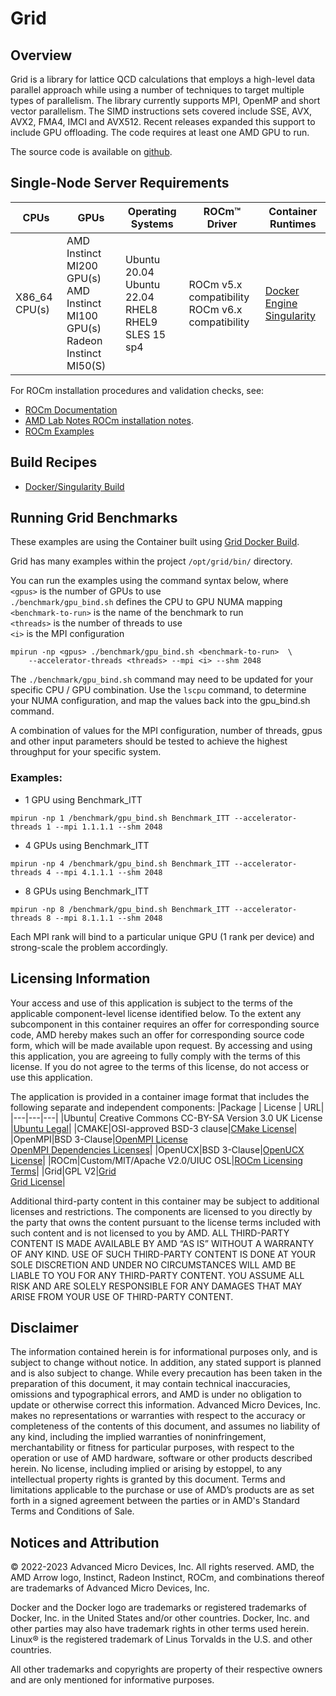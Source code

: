 # Grid

## Overview
Grid is a library for lattice QCD calculations that employs a high-level data parallel approach while using a number of techniques to target multiple types of parallelism. The library currently supports MPI, OpenMP and short vector parallelism. The SIMD instructions sets covered include SSE, AVX, AVX2, FMA4, IMCI and AVX512. Recent releases expanded this support to include GPU offloading. The code requires at least one AMD GPU to run. 

The source code is available on [github](https://github.com/paboyle/Grid). 

## Single-Node Server Requirements

| CPUs | GPUs | Operating Systems | ROCm™ Driver | Container Runtimes | 
| ---- | ---- | ----------------- | ------------ | ------------------ | 
| X86_64 CPU(s) | AMD Instinct MI200 GPU(s) <br>  AMD Instinct MI100 GPU(s) <br> Radeon Instinct MI50(S) | Ubuntu 20.04 <br> Ubuntu 22.04 <BR> RHEL8 <br> RHEL9 <br> SLES 15 sp4 | ROCm v5.x compatibility <br> ROCm v6.x compatibility |[Docker Engine](https://docs.docker.com/engine/install/) <br> [Singularity](https://sylabs.io/docs/) | 

For ROCm installation procedures and validation checks, see:
* [ROCm Documentation](https://rocm.docs.amd.com)
* [AMD Lab Notes ROCm installation notes](https://github.com/amd/amd-lab-notes/tree/release/rocm-installation).
* [ROCm Examples](https://github.com/amd/rocm-examples)

## Build Recipes
- [Docker/Singularity Build](/grid/docker/)


## Running Grid Benchmarks
These examples are using the Container built using  [Grid Docker Build](/grid/docker/). 

Grid has many examples within the project `/opt/grid/bin/` directory. 

You can run the examples using the command syntax below, where   
`<gpus>` is the number of GPUs to use   
`./benchmark/gpu_bind.sh` defines the CPU to GPU NUMA mapping  
 `<benchmark-to-run>` is the name of the benchmark to run  
 `<threads>` is the number of threads to use  
  `<i>` is the MPI configuration   

```
mpirun -np <gpus> ./benchmark/gpu_bind.sh <benchmark-to-run>  \
    --accelerator-threads <threads> --mpi <i> --shm 2048
```
The  `./benchmark/gpu_bind.sh` command may need to be updated for your specific CPU / GPU combination.  Use the `lscpu` command, to determine your NUMA configuration, and map the values back into the gpu_bind.sh command.

A combination of values for the MPI configuration, number of threads, gpus and other input parameters should be tested to achieve the highest throughput for your specific system.

### Examples: 

* 1 GPU using Benchmark_ITT  
```
mpirun -np 1 /benchmark/gpu_bind.sh Benchmark_ITT --accelerator-threads 1 --mpi 1.1.1.1 --shm 2048
```

* 4 GPUs using Benchmark_ITT  
```
mpirun -np 4 /benchmark/gpu_bind.sh Benchmark_ITT --accelerator-threads 4 --mpi 4.1.1.1 --shm 2048
```

* 8 GPUs using Benchmark_ITT  
```
mpirun -np 8 /benchmark/gpu_bind.sh Benchmark_ITT --accelerator-threads 8 --mpi 8.1.1.1 --shm 2048
```

Each MPI rank will bind to a particular unique GPU (1 rank per device) and strong-scale the problem accordingly. 


## Licensing Information
Your access and use of this application is subject to the terms of the applicable component-level license identified below. To the extent any subcomponent in this container requires an offer for corresponding source code, AMD hereby makes such an offer for corresponding source code form, which will be made available upon request. By accessing and using this application, you are agreeing to fully comply with the terms of this license. If you do not agree to the terms of this license, do not access or use this application.

The application is provided in a container image format that includes the following separate and independent components:
|Package | License | URL|
|---|---|---|
|Ubuntu| Creative Commons CC-BY-SA Version 3.0 UK License |[Ubuntu Legal](https://ubuntu.com/legal)|
|CMAKE|OSI-approved BSD-3 clause|[CMake License](https://cmake.org/licensing/)|
|OpenMPI|BSD 3-Clause|[OpenMPI License](https://www-lb.open-mpi.org/community/license.php)<br /> [OpenMPI Dependencies Licenses](https://docs.open-mpi.org/en/v5.0.x/license/index.html)|
|OpenUCX|BSD 3-Clause|[OpenUCX License](https://openucx.org/license/)|
|ROCm|Custom/MIT/Apache V2.0/UIUC OSL|[ROCm Licensing Terms](https://rocm.docs.amd.com/en/latest/release/licensing.html)|
|Grid|GPL V2|[Grid](https://github.com/paboyle/Grid)<br >[Grid License](https://github.com/paboyle/Grid/blob/develop/LICENSE)|


Additional third-party content in this container may be subject to additional licenses and restrictions. The components are licensed to you directly by the party that owns the content pursuant to the license terms included with such content and is not licensed to you by AMD. ALL THIRD-PARTY CONTENT IS MADE AVAILABLE BY AMD “AS IS” WITHOUT A WARRANTY OF ANY KIND. USE OF SUCH THIRD-PARTY CONTENT IS DONE AT YOUR SOLE DISCRETION AND UNDER NO CIRCUMSTANCES WILL AMD BE LIABLE TO YOU FOR ANY THIRD-PARTY CONTENT. YOU ASSUME ALL RISK AND ARE SOLELY RESPONSIBLE FOR ANY DAMAGES THAT MAY ARISE FROM YOUR USE OF THIRD-PARTY CONTENT.

## Disclaimer
The information contained herein is for informational purposes only, and is subject to change without notice. In addition, any stated support is planned and is also subject to change. While every precaution has been taken in the preparation of this document, it may contain technical inaccuracies, omissions and typographical errors, and AMD is under no obligation to update or otherwise correct this information. Advanced Micro Devices, Inc. makes no representations or warranties with respect to the accuracy or completeness of the contents of this document, and assumes no liability of any kind, including the implied warranties of noninfringement, merchantability or fitness for particular purposes, with respect to the operation or use of AMD hardware, software or other products described herein. No license, including implied or arising by estoppel, to any intellectual property rights is granted by this document. Terms and limitations applicable to the purchase or use of AMD’s products are as set forth in a signed agreement between the parties or in AMD's Standard Terms and Conditions of Sale.

## Notices and Attribution
© 2022-2023 Advanced Micro Devices, Inc. All rights reserved. AMD, the AMD Arrow logo, Instinct, Radeon Instinct, ROCm, and combinations thereof are trademarks of Advanced Micro Devices, Inc.

Docker and the Docker logo are trademarks or registered trademarks of Docker, Inc. in the United States and/or other countries. Docker, Inc. and other parties may also have trademark rights in other terms used herein. Linux® is the registered trademark of Linus Torvalds in the U.S. and other countries.

All other trademarks and copyrights are property of their respective owners and are only mentioned for informative purposes.
